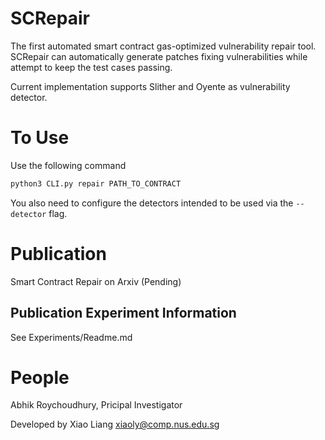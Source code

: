 SCRepair
===

The first automated smart contract gas-optimized vulnerability repair tool. SCRepair can automatically generate patches fixing vulnerabilities while attempt to keep the test cases passing.

Current implementation supports Slither and Oyente as vulnerability detector.

To Use
===

Use the following command

```Bash
python3 CLI.py repair PATH_TO_CONTRACT
```

You also need to configure the detectors intended to be used via the `--detector` flag.

Publication
===

Smart Contract Repair on Arxiv (Pending)

Publication Experiment Information
---

See Experiments/Readme.md

People
===

Abhik Roychoudhury, Pricipal Investigator

Developed by Xiao Liang <xiaoly@comp.nus.edu.sg>
